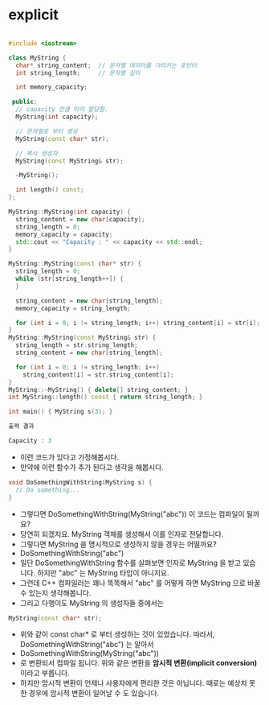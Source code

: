 # explicit

```C++

#include <iostream>

class MyString {
  char* string_content;  // 문자열 데이터를 가리키는 포인터
  int string_length;     // 문자열 길이

  int memory_capacity;

 public:
  // capacity 만큼 미리 할당함.
  MyString(int capacity);

  // 문자열로 부터 생성
  MyString(const char* str);

  // 복사 생성자
  MyString(const MyString& str);

  ~MyString();

  int length() const;
};

MyString::MyString(int capacity) {
  string_content = new char[capacity];
  string_length = 0;
  memory_capacity = capacity;
  std::cout << "Capacity : " << capacity << std::endl;
}

MyString::MyString(const char* str) {
  string_length = 0;
  while (str[string_length++]) {
  }

  string_content = new char[string_length];
  memory_capacity = string_length;

  for (int i = 0; i != string_length; i++) string_content[i] = str[i];
}
MyString::MyString(const MyString& str) {
  string_length = str.string_length;
  string_content = new char[string_length];

  for (int i = 0; i != string_length; i++)
    string_content[i] = str.string_content[i];
}
MyString::~MyString() { delete[] string_content; }
int MyString::length() const { return string_length; }

int main() { MyString s(3); }

출력 결과

Capacity : 3

```
  * 이런 코드가 있다고 가정해봅시다.
  * 만약에 이런 함수가 추가 된다고 생각을 해봅시다.

```C++
void DoSomethingWithString(MyString s) {
  // Do something...
}
```
  * 그렇다면 DoSomethingWithString(MyString("abc")) 이 코드는 컴파일이 될까요?
  * 당연히 되겠지요. MyString 객체를 생성해서 이를 인자로 전달합니다.
  * 그렇다면 MyString 을 명시적으로 생성하지 않을 경우는 어떨까요?
  * DoSomethingWithString("abc")
  * 일단 DoSomethingWithString 함수를 살펴보면 인자로 MyString 을 받고 있습니다. 하지만 "abc" 는 MyString 타입이 아니지요.
  * 그런데 C++ 컴파일러는 꽤나 똑똑해서 "abc" 를 어떻게 하면 MyString 으로 바꿀 수 있는지 생각해봅니다.
  * 그리고 다행이도 MyString 의 생성자들 중에서는

```C++
MyString(const char* str);
```
  * 위와 같이 const char* 로 부터 생성하는 것이 있었습니다. 따라서, DoSomethingWithString("abc") 는 알아서
  * DoSomethingWithString(MyString("abc"))
  * 로 변환되서 컴파일 됩니다. 위와 같은 변환을 **암시적 변환(implicit conversion)** 이라고 부릅니다.
  * 하지만 암시적 변환이 언제나 사용자에게 편리한 것은 아닙니다. 때로는 예상치 못한 경우에 암시적 변환이 일어날 수 도 있습니다.

